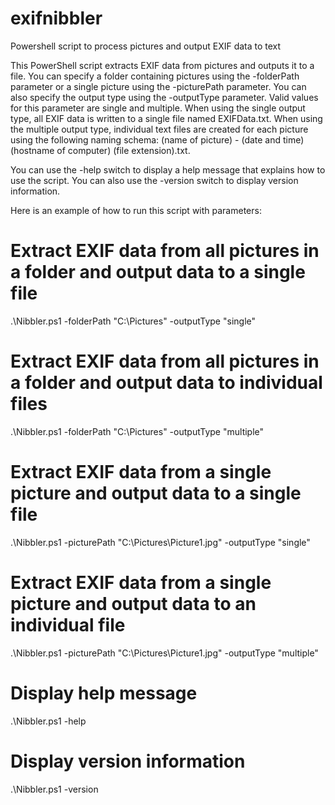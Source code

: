 # exifnibbler
Powershell script to process pictures and output EXIF data to text

This PowerShell script extracts EXIF data from pictures and outputs it to a file. You can specify a folder containing pictures using the -folderPath parameter or a single picture using the -picturePath parameter. You can also specify the output type using the -outputType parameter. Valid values for this parameter are single and multiple. When using the single output type, all EXIF data is written to a single file named EXIFData.txt. When using the multiple output type, individual text files are created for each picture using the following naming schema: (name of picture) - (date and time) (hostname of computer) (file extension).txt.

You can use the -help switch to display a help message that explains how to use the script. You can also use the -version switch to display version information.

Here is an example of how to run this script with parameters:

# Extract EXIF data from all pictures in a folder and output data to a single file
.\Nibbler.ps1 -folderPath "C:\Pictures" -outputType "single"

# Extract EXIF data from all pictures in a folder and output data to individual files
.\Nibbler.ps1 -folderPath "C:\Pictures" -outputType "multiple"

# Extract EXIF data from a single picture and output data to a single file
.\Nibbler.ps1 -picturePath "C:\Pictures\Picture1.jpg" -outputType "single"

# Extract EXIF data from a single picture and output data to an individual file
.\Nibbler.ps1 -picturePath "C:\Pictures\Picture1.jpg" -outputType "multiple"

# Display help message
.\Nibbler.ps1 -help

# Display version information
.\Nibbler.ps1 -version
